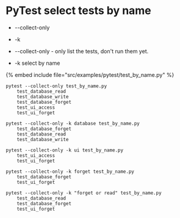 # PyTest select tests by name

* --collect-only
* -k

* --collect-only - only list the tests, don't run them yet.
* -k select by name

{% embed include file="src/examples/pytest/test_by_name.py" %}


```
pytest --collect-only test_by_name.py
    test_database_read
    test_database_write
    test_database_forget
    test_ui_access
    test_ui_forget
```


```
pytest --collect-only -k database test_by_name.py
    test_database_forget
    test_database_read
    test_database_write
```


```
pytest --collect-only -k ui test_by_name.py
    test_ui_access
    test_ui_forget
```


```
pytest --collect-only -k forget test_by_name.py
    test_database_forget
    test_ui_forget
```


```
pytest --collect-only -k "forget or read" test_by_name.py
    test_database_read
    test_database_forget
    test_ui_forget
```


